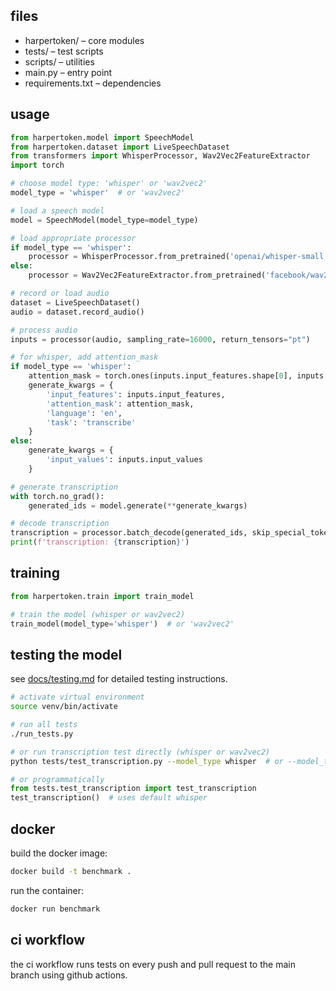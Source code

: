 ## files

- harpertoken/ – core modules
- tests/ – test scripts
- scripts/ – utilities
- main.py – entry point
- requirements.txt – dependencies

## usage

```python
from harpertoken.model import SpeechModel
from harpertoken.dataset import LiveSpeechDataset
from transformers import WhisperProcessor, Wav2Vec2FeatureExtractor
import torch

# choose model type: 'whisper' or 'wav2vec2'
model_type = 'whisper'  # or 'wav2vec2'

# load a speech model
model = SpeechModel(model_type=model_type)

# load appropriate processor
if model_type == 'whisper':
    processor = WhisperProcessor.from_pretrained('openai/whisper-small')
else:
    processor = Wav2Vec2FeatureExtractor.from_pretrained('facebook/wav2vec2-base-960h')

# record or load audio
dataset = LiveSpeechDataset()
audio = dataset.record_audio()

# process audio
inputs = processor(audio, sampling_rate=16000, return_tensors="pt")

# for whisper, add attention_mask
if model_type == 'whisper':
    attention_mask = torch.ones(inputs.input_features.shape[0], inputs.input_features.shape[1], dtype=torch.long)
    generate_kwargs = {
        'input_features': inputs.input_features,
        'attention_mask': attention_mask,
        'language': 'en',
        'task': 'transcribe'
    }
else:
    generate_kwargs = {
        'input_values': inputs.input_values
    }

# generate transcription
with torch.no_grad():
    generated_ids = model.generate(**generate_kwargs)

# decode transcription
transcription = processor.batch_decode(generated_ids, skip_special_tokens=True)[0]
print(f'transcription: {transcription}')
```

## training

```python
from harpertoken.train import train_model

# train the model (whisper or wav2vec2)
train_model(model_type='whisper')  # or 'wav2vec2'
```

## testing the model

see [docs/testing.md](docs/TESTING.md) for detailed testing instructions.

```bash
# activate virtual environment
source venv/bin/activate

# run all tests
./run_tests.py

# or run transcription test directly (whisper or wav2vec2)
python tests/test_transcription.py --model_type whisper  # or --model_type wav2vec2
```

```python
# or programmatically
from tests.test_transcription import test_transcription
test_transcription()  # uses default whisper
```

## docker

build the docker image:

```bash
docker build -t benchmark .
```

run the container:

```bash
docker run benchmark
```

## ci workflow

the ci workflow runs tests on every push and pull request to the main branch using github actions.
